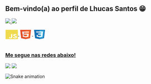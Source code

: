 ## Bem-vindo(a) ao perfil de Lhucas Santos 😁

 <div>
   <a href="https://github.com/lhucaslol">
   <img height="180em" src="https://github-readme-stats.vercel.app/api?username=lhucaslol&show_icons=true&theme=tokyonight&include_all_commits=true&count_private=true"/>
   <img height="180em" src="https://lhucaslol.vercel.app//api/top-langs/?username=lhucaslol&layout=compact&langs_count=6&theme=tokyonight"/>

</div>
<div style="display: inline_block"><br>
  <img align="center" alt="Js" height="30" width="40" src="https://raw.githubusercontent.com/devicons/devicon/master/icons/javascript/javascript-plain.svg">
  <img align="center" alt="HTML" height="30" width="40" src="https://raw.githubusercontent.com/devicons/devicon/master/icons/html5/html5-original.svg">
  <img align="center" alt="CSS" height="30" width="40" src="https://raw.githubusercontent.com/devicons/devicon/master/icons/css3/css3-original.svg">
</div>
 
 <br>
 
  ### Me segue nas redes abaixo!
 
<div> 
  <a href = "mailto:lhucaslol@outlook.com"><img src="https://img.shields.io/badge/-Gmail-%23333?style=for-the-badge&logo=gmail&logoColor=white" target="_blank"></a>
  <a href="https://instagram.com/lhucassantos_" target="_blank"><img src="https://img.shields.io/badge/-Instagram-%23E4405F?style=for-the-badge&logo=instagram&logoColor=white" target="_blank"></a>
  
  ![Snake animation](https://github.com/lhucaslol/lhucaslol/blob/output/github-contribution-grid-snake.svg)

</div>
